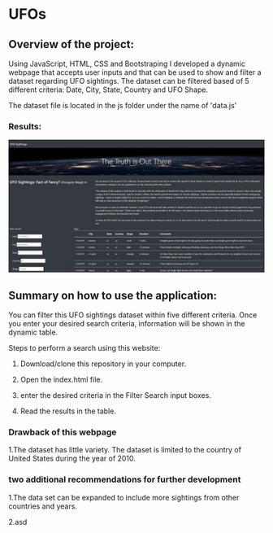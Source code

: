 # UFOs
## Overview of the project:
Using JavaScript, HTML, CSS and Bootstraping I developed a dynamic webpage that accepts user inputs and that can be used to show and filter a dataset regarding UFO sightings. The dataset can be filtered based of 5 different criteria: Date, City, State, Country and UFO Shape. 

The dataset file is located in the js folder under the name of 'data.js'


### Results:
![](/static/images/results.jpg)


## Summary on how to use the application:
You can filter this UFO sightings dataset within five different criteria. Once you enter your desired search criteria, information will be shown in the dynamic table. 

Steps to perform a search using this website:
1. Download/clone this repository in your computer.

2. Open the index.html file.

3. enter the desired criteria in the Filter Search input boxes.

4. Read the results in the table.


### Drawback of this webpage
1.The dataset has little variety. The dataset is limited to the country of United States during the year of 2010.

### two additional recommendations for further development
1.The data set can be expanded to include more sightings from other countries and years.

2.asd

